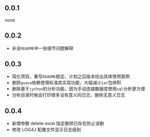 ## 0.0.1

none

## 0.0.2

- 补全`README`中一些细节问题解释

## 0.0.3

- 简化项目，重写`README`稳定，计划之后版本给出具体使用案例
- 删除`guava`依赖使用标准库实现功能，大幅减小`jar`包体积
- 删除基于`jython`的分析功能，因为手动连接数据库使用`sql`分析更方便
- 分析目录时候会打印很多没有意义的日志，删除无意义日志

## 0.0.4

- 新增参数 delete-exist 指定删除已存在防止误删
- 修改 LOG4J 配置文件显示日志级别